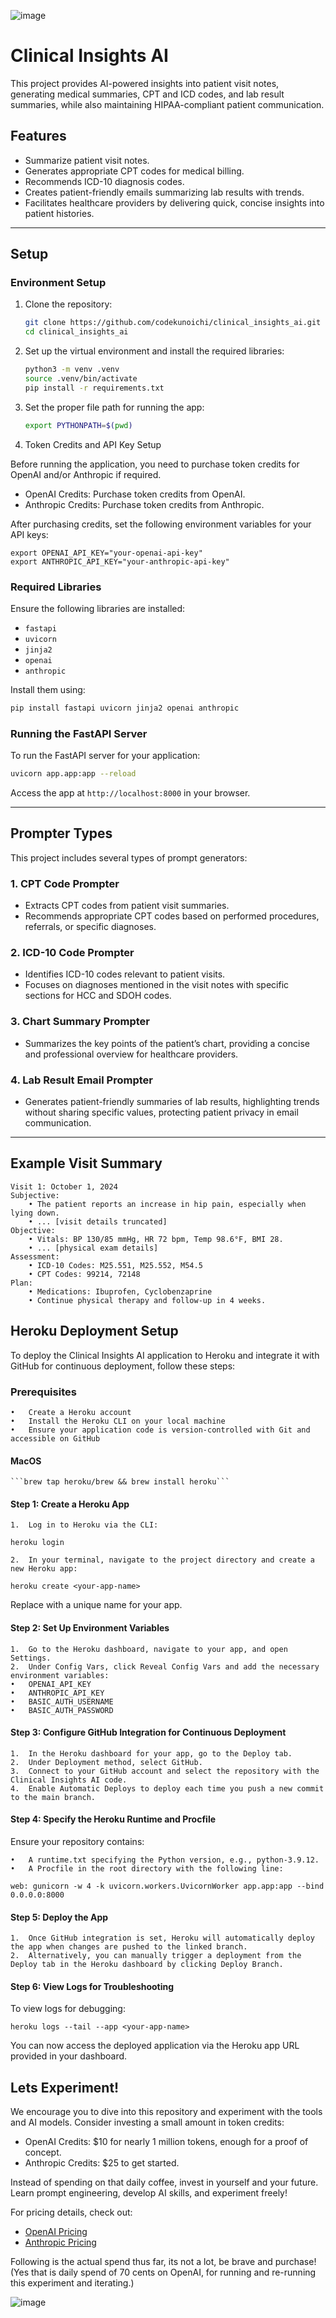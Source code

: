 
![image](https://github.com/user-attachments/assets/e305c847-373c-4892-a450-d6cb2b7e4db0)

# Clinical Insights AI

This project provides AI-powered insights into patient visit notes, generating medical summaries, CPT and ICD codes, and lab result summaries, while also maintaining HIPAA-compliant patient communication.

## Features

- Summarize patient visit notes.
- Generates appropriate CPT codes for medical billing.
- Recommends ICD-10 diagnosis codes.
- Creates patient-friendly emails summarizing lab results with trends.
- Facilitates healthcare providers by delivering quick, concise insights into patient histories.

---

## Setup


### Environment Setup

1. Clone the repository:
    ```bash
    git clone https://github.com/codekunoichi/clinical_insights_ai.git
    cd clinical_insights_ai
    ```

2. Set up the virtual environment and install the required libraries:
    ```bash
    python3 -m venv .venv
    source .venv/bin/activate
    pip install -r requirements.txt
    ```

3. Set the proper file path for running the app:
    ```bash
    export PYTHONPATH=$(pwd)
    ```
4. Token Credits and API Key Setup

Before running the application, you need to purchase token credits for OpenAI and/or Anthropic if required.

- OpenAI Credits: Purchase token credits from OpenAI.
- Anthropic Credits: Purchase token credits from Anthropic.

After purchasing credits, set the following environment variables for your API keys:
```
export OPENAI_API_KEY="your-openai-api-key"
export ANTHROPIC_API_KEY="your-anthropic-api-key"
```

### Required Libraries

Ensure the following libraries are installed:
- `fastapi`
- `uvicorn`
- `jinja2`
- `openai`
- `anthropic`

Install them using:
```bash
pip install fastapi uvicorn jinja2 openai anthropic
```

### Running the FastAPI Server

To run the FastAPI server for your application:
```bash
uvicorn app.app:app --reload
```

Access the app at `http://localhost:8000` in your browser.

---

## Prompter Types

This project includes several types of prompt generators:

### 1. **CPT Code Prompter**
   - Extracts CPT codes from patient visit summaries.
   - Recommends appropriate CPT codes based on performed procedures, referrals, or specific diagnoses.

### 2. **ICD-10 Code Prompter**
   - Identifies ICD-10 codes relevant to patient visits.
   - Focuses on diagnoses mentioned in the visit notes with specific sections for HCC and SDOH codes.

### 3. **Chart Summary Prompter**
   - Summarizes the key points of the patient’s chart, providing a concise and professional overview for healthcare providers.

### 4. **Lab Result Email Prompter**
   - Generates patient-friendly summaries of lab results, highlighting trends without sharing specific values, protecting patient privacy in email communication.

---

## Example Visit Summary

```plaintext
Visit 1: October 1, 2024
Subjective:
    • The patient reports an increase in hip pain, especially when lying down.
    • ... [visit details truncated]
Objective:
    • Vitals: BP 130/85 mmHg, HR 72 bpm, Temp 98.6°F, BMI 28.
    • ... [physical exam details]
Assessment:
    • ICD-10 Codes: M25.551, M25.552, M54.5
    • CPT Codes: 99214, 72148
Plan:
    • Medications: Ibuprofen, Cyclobenzaprine
    • Continue physical therapy and follow-up in 4 weeks.
```


## Heroku Deployment Setup

To deploy the Clinical Insights AI application to Heroku and integrate it with GitHub for continuous deployment, follow these steps:

### Prerequisites

	•	Create a Heroku account
	•	Install the Heroku CLI on your local machine
	•	Ensure your application code is version-controlled with Git and accessible on GitHub

#### MacOS

    ```brew tap heroku/brew && brew install heroku```

#### Step 1: Create a Heroku App

	1.	Log in to Heroku via the CLI:

```heroku login```


	2.	In your terminal, navigate to the project directory and create a new Heroku app:

```heroku create <your-app-name>```

Replace <your-app-name> with a unique name for your app.

#### Step 2: Set Up Environment Variables

	1.	Go to the Heroku dashboard, navigate to your app, and open Settings.
	2.	Under Config Vars, click Reveal Config Vars and add the necessary environment variables:
	•	OPENAI_API_KEY
	•	ANTHROPIC_API_KEY
	•	BASIC_AUTH_USERNAME
	•	BASIC_AUTH_PASSWORD

#### Step 3: Configure GitHub Integration for Continuous Deployment

	1.	In the Heroku dashboard for your app, go to the Deploy tab.
	2.	Under Deployment method, select GitHub.
	3.	Connect to your GitHub account and select the repository with the Clinical Insights AI code.
	4.	Enable Automatic Deploys to deploy each time you push a new commit to the main branch.

#### Step 4: Specify the Heroku Runtime and Procfile

Ensure your repository contains:

	•	A runtime.txt specifying the Python version, e.g., python-3.9.12.
	•	A Procfile in the root directory with the following line:

```web: gunicorn -w 4 -k uvicorn.workers.UvicornWorker app.app:app --bind 0.0.0.0:8000```



#### Step 5: Deploy the App

	1.	Once GitHub integration is set, Heroku will automatically deploy the app when changes are pushed to the linked branch.
	2.	Alternatively, you can manually trigger a deployment from the Deploy tab in the Heroku dashboard by clicking Deploy Branch.

#### Step 6: View Logs for Troubleshooting

To view logs for debugging:

```heroku logs --tail --app <your-app-name>```

You can now access the deployed application via the Heroku app URL provided in your dashboard.


## Lets Experiment!

We encourage you to dive into this repository and experiment with the tools and AI models. Consider investing a small amount in token credits:

- OpenAI Credits: $10 for nearly 1 million tokens, enough for a proof of concept.
- Anthropic Credits: $25 to get started.

Instead of spending on that daily coffee, invest in yourself and your future. Learn prompt engineering, develop AI skills, and experiment freely!


For pricing details, check out:
- [OpenAI Pricing](https://openai.com/api/pricing/)
- [Anthropic Pricing](https://www.anthropic.com/pricing#anthropic-api)

Following is the actual spend thus far, its not a lot, be brave and purchase! (Yes that is daily spend of 70 cents on OpenAI, for running and re-running this experiment and iterating.)

![image](https://github.com/user-attachments/assets/1b53162f-7227-480e-9bdb-94676c936bc6)
